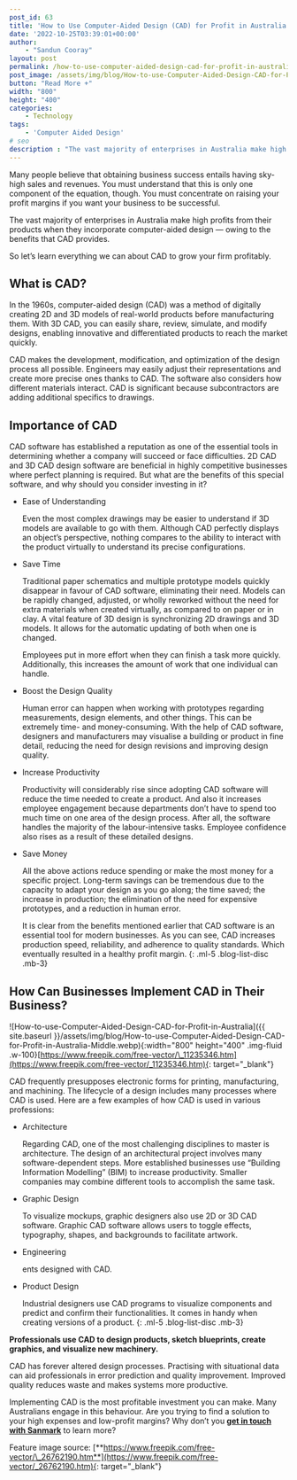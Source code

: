 ```yaml
---
post_id: 63
title: 'How to Use Computer-Aided Design (CAD) for Profit in Australia'
date: '2022-10-25T03:39:01+00:00'
author: 
    - "Sandun Cooray"
layout: post
permalink: /how-to-use-computer-aided-design-cad-for-profit-in-australia/
post_image: /assets/img/blog/How-to-use-Computer-Aided-Design-CAD-for-Profit-in-Australia-post-image.webp
button: "Read More +"
width: "800"
height: "400"
categories:
    - Technology
tags:
    - 'Computer Aided Design'
# seo
description : "The vast majority of enterprises in Australia make high profits from their products when they incorporate computer-aided design."
---
```


Many people believe that obtaining business success entails having sky-high sales and revenues. You must understand that this is only one component of the equation, though. You must concentrate on raising your profit margins if you want your business to be successful.

The vast majority of enterprises in Australia make high profits from their products when they incorporate computer-aided design — owing to the benefits that CAD provides.

So let’s learn everything we can about CAD to grow your firm profitably.

## What is CAD?

In the 1960s, computer-aided design (CAD) was a method of digitally creating 2D and 3D models of real-world products before manufacturing them. With 3D CAD, you can easily share, review, simulate, and modify designs, enabling innovative and differentiated products to reach the market quickly.

CAD makes the development, modification, and optimization of the design process all possible. Engineers may easily adjust their representations and create more precise ones thanks to CAD. The software also considers how different materials interact. CAD is significant because subcontractors are adding additional specifics to drawings.

## Importance of CAD

CAD software has established a reputation as one of the essential tools in determining whether a company will succeed or face difficulties. 2D CAD and 3D CAD design software are beneficial in highly competitive businesses where perfect planning is required. But what are the benefits of this special software, and why should you consider investing in it?

- Ease of Understanding

    Even the most complex drawings may be easier to understand if 3D models are available to go with them. Although CAD perfectly displays an object’s perspective, nothing compares to the ability to interact with the product virtually to understand its precise configurations.

- Save Time

    Traditional paper schematics and multiple prototype models quickly disappear in favour of CAD software, eliminating their need. Models can be rapidly changed, adjusted, or wholly reworked without the need for extra materials when created virtually, as compared to on paper or in clay. A vital feature of 3D design is synchronizing 2D drawings and 3D models. It allows for the automatic updating of both when one is changed.

    Employees put in more effort when they can finish a task more quickly. Additionally, this increases the amount of work that one individual can handle.

- Boost the Design Quality

    Human error can happen when working with prototypes regarding measurements, design elements, and other things. This can be extremely time- and money-consuming. With the help of CAD software, designers and manufacturers may visualise a building or product in fine detail, reducing the need for design revisions and improving design quality.

- Increase Productivity

    Productivity will considerably rise since adopting CAD software will reduce the time needed to create a product. And also it increases employee engagement because departments don’t have to spend too much time on one area of the design process. After all, the software handles the majority of the labour-intensive tasks. Employee confidence also rises as a result of these detailed designs.

- Save Money

    All the above actions reduce spending or make the most money for a specific project. Long-term savings can be tremendous due to the capacity to adapt your design as you go along; the time saved; the increase in production; the elimination of the need for expensive prototypes, and a reduction in human error.

    It is clear from the benefits mentioned earlier that CAD software is an essential tool for modern businesses. As you can see, CAD increases production speed, reliability, and adherence to quality standards. Which eventually resulted in a healthy profit margin.
{: .ml-5 .blog-list-disc .mb-3}

## How Can Businesses Implement CAD in Their Business?

![How-to-use-Computer-Aided-Design-CAD-for-Profit-in-Australia]({{ site.baseurl }}/assets/img/blog/How-to-use-Computer-Aided-Design-CAD-for-Profit-in-Australia-Middle.webp){:width="800" height="400" .img-fluid .w-100}[https://www.freepik.com/free-vector/\_11235346.htm](https://www.freepik.com/free-vector/_11235346.htm){: target="_blank"}

CAD frequently presupposes electronic forms for printing, manufacturing, and machining. The lifecycle of a design includes many processes where CAD is used. Here are a few examples of how CAD is used in various professions:

- Architecture

    Regarding CAD, one of the most challenging disciplines to master is architecture. The design of an architectural project involves many software-dependent steps. More established businesses use “Building Information Modelling” (BIM) to increase productivity. Smaller companies may combine different tools to accomplish the same task.

- Graphic Design

    To visualize mockups, graphic designers also use 2D or 3D CAD software. Graphic CAD software allows users to toggle effects, typography, shapes, and backgrounds to facilitate artwork.

- Engineering

    ents designed with CAD.

- Product Design

    Industrial designers use CAD programs to visualize components and predict and confirm their functionalities. It comes in handy when creating versions of a product.
{: .ml-5 .blog-list-disc .mb-3}

**Professionals use CAD to design products, sketch blueprints, create graphics, and visualize new machinery.**

CAD has forever altered design processes. Practising with situational data can aid professionals in error prediction and quality improvement. Improved quality reduces waste and makes systems more productive.

Implementing CAD is the most profitable investment you can make. Many Australians engage in this behaviour. Are you trying to find a solution to your high expenses and low-profit margins? Why don’t you [**get in touch with Sanmark**]({{site.baseurl}}/contact/) to learn more?

Feature image source: [**https://www.freepik.com/free-vector/\_26762190.htm**](https://www.freepik.com/free-vector/_26762190.htm){: target="_blank"}
